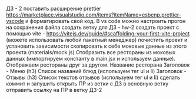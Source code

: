 ДЗ - 2
поставить расширение prettier https://marketplace.visualstudio.com/items?itemName=esbenp.prettier-vscode и форматировать свой код. В vs code можно настроить прогон на сохранения файла
создать ветку для ДЗ - hw-2
создать проект с помощью vite - https://vitejs.dev/guide/#scaffolding-your-first-vite-project (можете использовать любой пакетный менеджер)
почистить проект и установить зависимости
скопировать к себе моковые данные из этого проекта (materials/mock.js)
Отобразить все рестораны из моковых данных (импортируем константу в main.jsx и используем данные). Отображаем рестораны друг за другом.
Название ресторана
Заголовок - Меню (h3)
Список названий блюд (используем тег ul и li)
Заголовок - Отзывы (h3)
Список текстов отзывов (используем тег ul и li)
сделать коммит и запушить
открыть ПР из ветки с ДЗ в основную ветку
отправить ссылку на ПР в ветку ДЗ-2